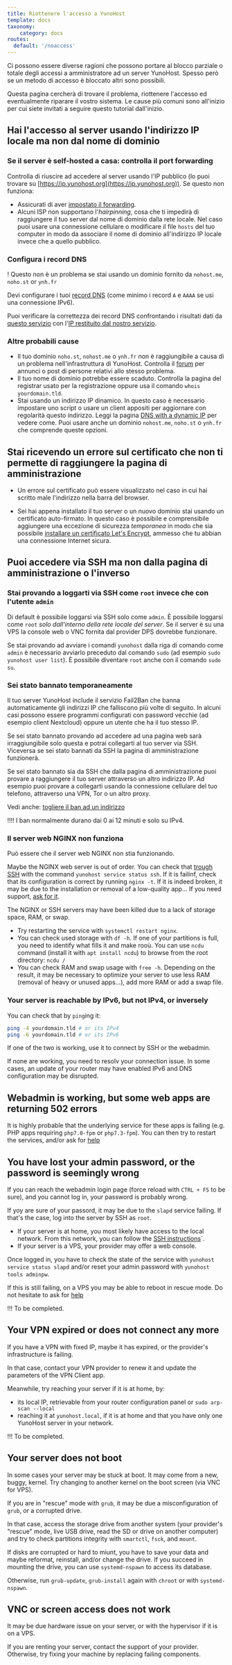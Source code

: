 ```yaml
---
title: Riottenere l'accesso a YunoHost
template: docs
taxonomy:
    category: docs
routes:
  default: '/noaccess'
---
```


Ci possono essere diverse ragioni che possono portare al blocco parziale o totale degli accessi a amministratore ad un server YunoHost. Spesso però se un metodo di accesso è bloccato altri sono possibili.

Questa pagina cercherà di trovare il problema, riottenere l'accesso ed eventualmente riparare il vostro sistema. Le cause più comuni sono all'inizio per cui siete invitati a seguire questo tutorial dall'inizio.

## Hai l'accesso al server usando l'indirizzo IP locale ma non dal nome di dominio

### Se il server è self-hosted a casa: controlla il port forwarding

Controlla di riuscire ad accedere al server usando l'IP pubblico (lo puoi trovare su [https://ip.yunohost.org](https://ip.yunohost.org)). Se questo non funziona:

- Assicurati di aver [impostato il forwarding](/install/post_install/isp_box_config).
- Alcuni ISP non supportano l'*hairpinning*, cosa che ti impedirà di raggiungere il tuo server dal nome di dominio dalla rete locale. Nel caso puoi usare una connessione cellulare o modificare il file `hosts` del tuo computer in modo da associare il nome di dominio all'indirizzo IP locale invece che a quello pubblico.

### Configura i record DNS

! Questo non è un problema se stai usando un dominio fornito da `nohost.me`, `noho.st` or `ynh.fr`

Devi configurare i tuoi [record DNS](/install/post_install/dns_config) (come minimo i record `A` e `AAAA` se usi una connessione IPv6).

Puoi verificare la correttezza dei record DNS confrontando i risultati dati da [questo servizio](https://www.whatsmydns.net/) con l'[IP restituito dal nostro servizio](https://ip.yunohost.org).

### Altre probabili cause

- Il tuo dominio `noho.st`, `nohost.me` o `ynh.fr` non è raggiungibile a causa di un problema nell'infrastruttura di YunoHost. Controlla il [forum](https://forum.yunohost.org/) per annunci o post di persone relativi allo stesso problema.
- Il tuo nome di dominio potrebbe essere scaduto. Controlla la pagina del registrar usato per la registrazione oppure usa il comando `whois yourdomain.tld`.
- Stai usando un indirizzo IP dinamico. In questo caso è necessario impostare uno script o usare un client appositi per aggiornare con regolarità questo indirizzo. Leggi la pagina [DNS with a dynamic IP](/administer/tutorials/domains/dns_dynamicip) per vedere come. Puoi usare anche un dominio `nohost.me`, `noho.st` o `ynh.fr` che comprende queste opzioni.

## Stai ricevendo un errore sul certificato che non ti permette di raggiungere la pagina di amministrazione

- Un errore sul certificato può essere visualizzato nel caso in cui hai scritto male l'indirizzo nella barra del browser.

- Sei hai appena installato il tuo server o un nuovo dominio stai usando un certificato auto-firmato. In questo caso è possibile e comprensibile aggiungere una eccezione di sicurezza *temporanea* in modo che sia possibile [installare un certificato Let's Encrypt](/administer/admin_guide/domains/certificate), ammesso che tu abbian una connessione Internet sicura.

## Puoi accedere via SSH ma non dalla pagina di amministrazione o l'inverso

### Stai provando a loggarti via SSH come `root` invece che con l'utente `admin`

Di default è possibile loggarsi via SSH solo come `admin`. È possibile loggarsi come `root` *solo dall'interno della rete locale del server*. Se il server è su una VPS la console web o VNC fornita dal provider DPS dovrebbe funzionare.

Se stai provando ad avviare i comandi `yunohost` dalla riga di comando come `admin` è necessario avviarlo preceduto dal comando `sudo` (ad esempio `sudo yunohost user list`). È possibile diventare `root` anche con il comando `sudo su`.

### Sei stato bannato temporaneamente

Il tuo server YunoHost include il servizio Fail2Ban che banna automaticamente gli indirizzi IP che falliscono più volte di seguito. In alcuni casi possono essere programmi configurati con password vecchie (ad esempio client Nextcloud) oppure un utente che ha il tuo stesso IP.

Se sei stato bannato provando ad accedere ad una pagina web sarà irraggiungibile solo questa e potrai collegarti al tuo server via SSH. Viceversa se sei stato bannati da SSH la pagina di amministrazione funzionerà.

Se sei stato bannato sia da SSH che dalla pagina di amministrazione puoi provare a raggiungere il tuo server attraverso un altro indirizzo IP. Ad esempio puoi provare a collegarti usando la connessione cellulare del tuo telefono, attraverso una VPN, Tor o un altro proxy.

Vedi anche: [togliere il ban ad un indirizzo](/fail2ban)

!!!! I ban normalmente durano dai 0 ai 12 minuti e solo su IPv4.

### Il server web NGINX non funziona

Può essere che il server web NGINX non stia funzionando.

Maybe the NGINX web server is out of order. You can check that [trough SSH](/administer/admin_guide/command_line) with the command `yunohost service status ssh`. If it is failinf, check that its configuration is correct by running `nginx -t`. If it is indeed broken, it may be due to the installation or removal of a low-quality app... If you need support, [ask for it](/help).

The NGINX or SSH servers may have been killed due to a lack of storage space, RAM, or swap.

- Try restarting the service with `systemctl restart nginx`.
- You can check used storage with `df -h`. If one of your partitions is full, you need to identify what fills it and make rooù. You can use `ncdu` command (install it with `apt install ncdu`) to browse from the root directory: `ncdu /`
- You can check RAM and swap usage with `free -h`. Depending on the result, it may be necessary to optimize your server to use less RAM (removal of heavy or unused apps...), add more RAM or add a swap file.

### Your server is reachable by IPv6, but not IPv4, or inversely

You can check that by `ping`ing it:

```bash
ping -4 yourdomain.tld # or its IPv4
ping -6 yourdomain.tld # or its IPv6
```

If one of the two is working, use it to connect by SSH or the webadmin.

If none are working, you need to resolv your connection issue. In some cases, an update of your router may have enabled IPv6 and DNS configuration may be disrupted.

## Webadmin is working, but some web apps are returning 502 errors

It is highly probable that the underlying service for these apps is failing (e.g. PHP apps requiring `php7.0-fpm` or `php7.3-fpm`). You can then try to restart the services, and/or ask for [help](/help)

## You have lost your admin password, or the password is seemingly wrong

If you can reach the webadmin login page (force reload with `CTRL + F5` to be sure), and you cannot log in, your password is probably wrong.

If yoy are sure of your passord, it may be due to the `slapd` service failing. If that's the case, log into the server by SSH as `root`.

- If your server is at home, you most likely have access to the local network. From this network, you can follow the [SSH instructions](/administer/admin_guide/command_line)`.
- If your server is a VPS, your provider may offer a web console.

Once logged in, you have to check the state of the service with `yunohost service status slapd` and/or reset your admin password with `yunohost tools adminpw`.

If this is still failing, on a VPS you may be able to reboot in rescue mode. Do not hesitate to ask for [help](/help)

!!! To be completed.

## Your VPN expired or does not connect any more

If you have a VPN with fixed IP, maybe it has expired, or the provider's infrastructure is failing.

In that case, contact your VPN provider to renew it and update the parameters of the VPN Client app.

Meanwhile, try reaching your server if it is at home, by:

- its local IP, retrievable from your router configuration panel or `sudo arp-scan --local`
- reaching it at `yunohost.local`, if it is at home and that you have only one YunoHost server in your network.

!!! To be completed.

## Your server does not boot

In some cases your server may be stuck at boot. It may come from a new, buggy, kernel. Try changing to another kernel on the boot screen (via VNC for VPS).

If you are in "rescue" mode with `grub`, it may be due a misconfiguration of `grub`, or a corrupted drive.

In that case, access the storage drive from another system (your provider's "rescue" mode, live USB drive, read the SD or drive on another computer) and try to check partitions integrity with `smartctl`, `fsck`, and `mount`.

If disks are corrupted or hard to miunt, you have to save your data and maybe reformat, reinstall, and/or change the drive. If you succeed in mounting the drive, you can use `systemd-nspawn` to access its database.

Otherwise, run `grub-update`, `grub-install` again with `chroot` or with `systemd-nspawn`.

## VNC or screen access does not work

It may be due hardware issue on your server, or with the hypervisor if it is on a VPS.

If you are renting your server, contact the support of your provider. Otherwise, try fixing your machine by replacing failing components.
